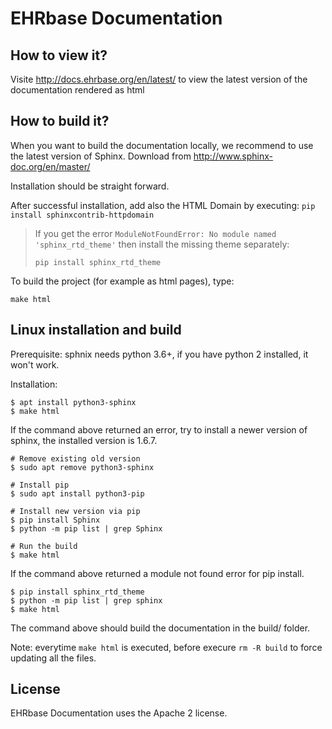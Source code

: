 EHRbase Documentation
========

How to view it?
---------------

Visite http://docs.ehrbase.org/en/latest/ to view the latest version of the documentation rendered as html

How to build it?
---------------

When you want to build the documentation locally, we recommend to use the latest version of Sphinx. Download from http://www.sphinx-doc.org/en/master/

Installation should be straight forward.

After successful installation, add also the HTML Domain by executing: `pip install sphinxcontrib-httpdomain`

> If you get the error `ModuleNotFoundError: No module named 'sphinx_rtd_theme'` then install the missing theme separately:
> 
> `pip install sphinx_rtd_theme`

To build the project (for example as html pages), type:

`make html`


Linux installation and build
----------------------------

Prerequisite: sphnix needs python 3.6+, if you have python 2 installed, it won't work.

Installation:

```
$ apt install python3-sphinx
$ make html
```

If the command above returned an error, try to install a newer version of sphinx, the installed version is 1.6.7.

```
# Remove existing old version
$ sudo apt remove python3-sphinx

# Install pip
$ sudo apt install python3-pip

# Install new version via pip
$ pip install Sphinx
$ python -m pip list | grep Sphinx

# Run the build
$ make html
```

If the command above returned a module not found error for pip install.

```
$ pip install sphinx_rtd_theme
$ python -m pip list | grep sphinx
$ make html
```
The command above should build the documentation in the build/ folder.

Note: everytime `make html` is executed, before execure `rm -R build` to force updating all the files.


License
-------
EHRbase Documentation uses the Apache 2 license.
